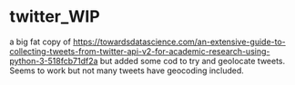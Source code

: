# twitter_WIP
a big fat copy of https://towardsdatascience.com/an-extensive-guide-to-collecting-tweets-from-twitter-api-v2-for-academic-research-using-python-3-518fcb71df2a
but added some cod to try and geolocate tweets. Seems to work but not many tweets have geocoding included.

